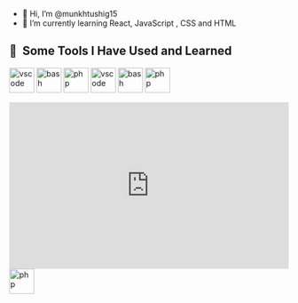 - 👋 Hi, I’m @munkhtushig15
- 🌱 I’m currently learning React, JavaScript , CSS and HTML

<h2> 🚀 &nbsp;Some Tools I Have Used and Learned</h2>
<p align="left">
<img src="https://cdn.jsdelivr.net/gh/devicons/devicon/icons/vscode/vscode-original.svg" alt="vscode" width="45" height="45"/>
<img src="https://cdn-icons-png.flaticon.com/512/5968/5968292.png" alt="bash" width="45" height="45"/>
<img src="https://upload.wikimedia.org/wikipedia/commons/thumb/a/a7/React-icon.svg/2300px-React-icon.svg.png" alt="php" width="45" height="45"/>
<img src="https://www.freepnglogos.com/uploads/html5-logo-png/html5-logo-css-logo-png-transparent-svg-vector-bie-supply-9.png" alt="vscode" width="45" height="45"/>
<img src="https://upload.wikimedia.org/wikipedia/commons/thumb/6/61/HTML5_logo_and_wordmark.svg/2048px-HTML5_logo_and_wordmark.svg.png" alt="bash" width="45" height="45"/>
<img src="https://upload.wikimedia.org/wikipedia/commons/3/33/Figma-logo.svg" alt="php" width="45" height="45"/>
</p>

<iframe src="https://media.tenor.com/i76CDgUxABcAAAAd/anime.gif" width="100%" height="300" style="border:none;">
</iframe>

<img src="https://media.tenor.com/i76CDgUxABcAAAAd/anime.gif" alt="php" width="45" height="45"/>

<!---
munkhtushig15/munkhtushig15 is a ✨ special ✨ repository because its `README.md` (this file) appears on your GitHub profile.
You can click the Preview link to take a look at your changes.
--->

